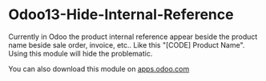 # Odoo13-Hide-Internal-Reference
Currently in Odoo the product internal reference appear beside the product name beside sale order, invoice, etc.. 
Like this "[CODE] Product Name". Using this module will hide the problematic.

You can also download this module on [apps.odoo.com](https://apps.odoo.com/apps/modules/13.0/hide_internal_reference/)
